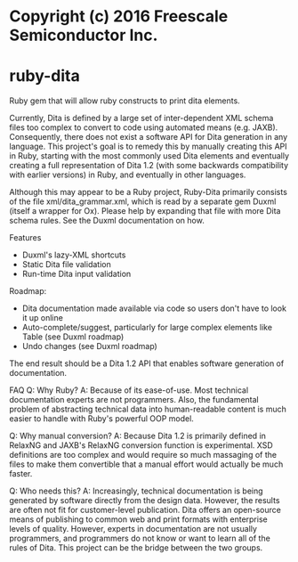# Copyright (c) 2016 Freescale Semiconductor Inc.

# ruby-dita
Ruby gem that will allow ruby constructs to print dita elements.

Currently, Dita is defined by a large set of inter-dependent XML schema 
files too complex to convert to code using automated means (e.g. JAXB). 
Consequently, there does not exist a software API for Dita generation in 
any language. This project's goal is to remedy this by manually creating
this API in Ruby, starting with the most commonly used Dita elements and 
eventually creating a full representation of Dita 1.2 (with some 
backwards compatibility with earlier versions) in Ruby, and eventually 
in other languages.

Although this may appear to be a Ruby project, Ruby-Dita primarily
consists of the file xml/dita_grammar.xml, which is read by a separate
gem Duxml (itself a wrapper for Ox). Please help by expanding that file
with more Dita schema rules. See the Duxml documentation on how.

Features
 - Duxml's lazy-XML shortcuts
 - Static Dita file validation
 - Run-time Dita input validation

Roadmap:
 - Dita documentation made available via code so users don't have to look it up online
 - Auto-complete/suggest, particularly for large complex elements like Table (see Duxml roadmap)
 - Undo changes (see Duxml roadmap)

The end result should be a Dita 1.2 API that enables software generation of documentation.

FAQ
  Q: Why Ruby?
  A: Because of its ease-of-use. Most technical documentation experts are not programmers. Also, the fundamental problem of abstracting technical data into human-readable content is much easier to handle with Ruby's powerful OOP model.

  Q: Why manual conversion?
  A: Because Dita 1.2 is primarily defined in RelaxNG and JAXB's RelaxNG conversion function is experimental. XSD definitions are too complex and would require so much massaging of the files to make them convertible that a manual effort would actually be much faster.

  Q: Who needs this?
  A: Increasingly, technical documentation is being generated by software directly from the design data. However, the results are often not fit for customer-level publication. Dita offers an open-source means of publishing to common web and print formats with enterprise levels of quality. However, experts in documentation are not usually programmers, and programmers do not know or want to learn all of the rules of Dita. This project can be the bridge between the two groups.